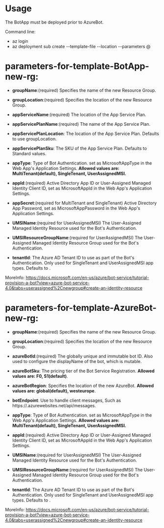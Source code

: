 # Usage

The BotApp must be deployed prior to AzureBot.

Command line:

- az login
- az deployment sub create --template-file <template-file> --location <bot-region> --parameters @<parameters-file>

# parameters-for-template-BotApp-new-rg:

- **groupName**:(required) Specifies the name of the new Resource Group.
- **groupLocation**:(required) Specifies the location of the new Resource Group.

- **appServiceName**:(required) The location of the App Service Plan.
- **appServicePlanName**:(required) The name of the App Service Plan.
- **appServicePlanLocation**: The location of the App Service Plan. Defaults to use groupLocation.
- **appServicePlanSku**: The SKU of the App Service Plan. Defaults to Standard values.

- **appType**: Type of Bot Authentication. set as MicrosoftAppType in the Web App's Application Settings. **Allowed values are: MultiTenant(default), SingleTenant, UserAssignedMSI.**
- **appId**:(required) Active Directory App ID or User-Assigned Managed Identity Client ID, set as MicrosoftAppId in the Web App's Application Settings.
- **appSecret**:(required for MultiTenant and SingleTenant) Active Directory App Password, set as MicrosoftAppPassword in the Web App's Application Settings.
- **UMSIName**:(required for UserAssignedMSI) The User-Assigned Managed Identity Resource used for the Bot's Authentication.
- **UMSIResourceGroupName**:(required for UserAssignedMSI) The User-Assigned Managed Identity Resource Group used for the Bot's Authentication.
- **tenantId**: The Azure AD Tenant ID to use as part of the Bot's Authentication. Only used for SingleTenant and UserAssignedMSI app types. Defaults to <Subscription Tenant ID>.

MoreInfo: https://docs.microsoft.com/en-us/azure/bot-service/tutorial-provision-a-bot?view=azure-bot-service-4.0&tabs=userassigned%2Cnewgroup#create-an-identity-resource

# parameters-for-template-AzureBot-new-rg:

- **groupName**:(required) Specifies the name of the new Resource Group.
- **groupLocation**:(required) Specifies the location of the new Resource Group.

- **azureBotId**:(required) The globally unique and immutable bot ID. Also used to configure the displayName of the bot, which is mutable.
- **azureBotSku**: The pricing tier of the Bot Service Registration. **Allowed values are: F0, S1(default)**.
- **azureBotRegion**: Specifies the location of the new AzureBot. **Allowed values are: global(default), westeurope**.
- **botEndpoint**: Use to handle client messages, Such as https://<botappServiceName>.azurewebsites.net/api/messages.

- **appType**: Type of Bot Authentication. set as MicrosoftAppType in the Web App's Application Settings. **Allowed values are: MultiTenant(default), SingleTenant, UserAssignedMSI.**
- **appId**:(required) Active Directory App ID or User-Assigned Managed Identity Client ID, set as MicrosoftAppId in the Web App's Application Settings.
- **UMSIName**:(required for UserAssignedMSI) The User-Assigned Managed Identity Resource used for the Bot's Authentication.
- **UMSIResourceGroupName**:(required for UserAssignedMSI) The User-Assigned Managed Identity Resource Group used for the Bot's Authentication.
- **tenantId**: The Azure AD Tenant ID to use as part of the Bot's Authentication. Only used for SingleTenant and UserAssignedMSI app types. Defaults to <Subscription Tenant ID>.

MoreInfo: https://docs.microsoft.com/en-us/azure/bot-service/tutorial-provision-a-bot?view=azure-bot-service-4.0&tabs=userassigned%2Cnewgroup#create-an-identity-resource
